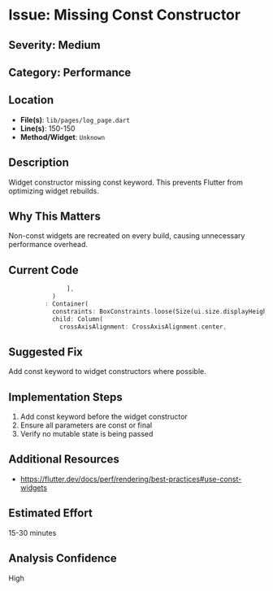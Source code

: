 # Issue: Missing Const Constructor

## Severity: Medium

## Category: Performance

## Location
- **File(s)**: `lib/pages/log_page.dart`
- **Line(s)**: 150-150
- **Method/Widget**: `Unknown`

## Description
Widget constructor missing const keyword. This prevents Flutter from optimizing widget rebuilds.

## Why This Matters
Non-const widgets are recreated on every build, causing unnecessary performance overhead.

## Current Code
```dart
                ],
            ) 
          : Container(
            constraints: BoxConstraints.loose(Size(ui.size.displayHeight, ui.size.displayWidth)),
            child: Column(
              crossAxisAlignment: CrossAxisAlignment.center,
```

## Suggested Fix
Add const keyword to widget constructors where possible.

## Implementation Steps
1. Add const keyword before the widget constructor
2. Ensure all parameters are const or final
3. Verify no mutable state is being passed

## Additional Resources
- https://flutter.dev/docs/perf/rendering/best-practices#use-const-widgets

## Estimated Effort
15-30 minutes

## Analysis Confidence
High
